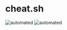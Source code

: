 # cheat.sh

![automated](https://img.shields.io/docker/cloud/automated/karpoke/cheat.sh.svg)
![automated](https://img.shields.io/docker/cloud/build/karpoke/cheat.sh.svg)
